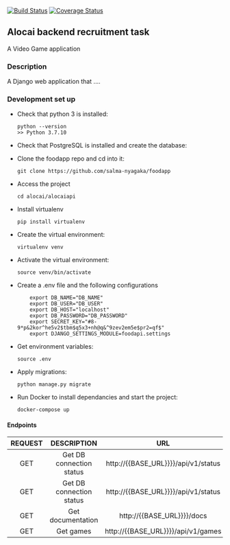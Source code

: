 [![Build Status](https://app.travis-ci.com/salma-nyagaka/alocai.svg?branch=develop)](https://app.travis-ci.com/salma-nyagaka/alocai)
[![Coverage Status](https://coveralls.io/repos/github/salma-nyagaka/alocai/badge.svg?branch=develop)](https://coveralls.io/github/salma-nyagaka/alocai?branch=develop)


## Alocai backend recruitment task
A Video Game  application

### Description
A Django web application that ....


### Development set up

-   Check that python 3 is installed:

    ```
    python --version
    >> Python 3.7.10
    ```

-   Check that PostgreSQL is installed and create the database:


-   Clone the foodapp repo and cd into it:

    ```
    git clone https://github.com/salma-nyagaka/foodapp
    ```

- Access the project

    ```
    cd alocai/alocaiapi
    ```

- Install virtualenv

    ```
    pip install virtualenv
    ```

-   Create the virtual environment:

    ```
    virtualenv venv
    ```

-   Activate the virtual environment:

    ```
    source venv/bin/activate
    ```

-   Create a .env file and the following configurations

    ```
        export DB_NAME="DB_NAME"
        export DB_USER="DB_USER"
        export DB_HOST="localhost"
        export DB_PASSWORD="DB_PASSWORD"
        export SECRET_KEY="#8-9*p&2kor^he5v2$tbm$q5x3+nh@q&^9zev2em5e$pr2=qf$"
        export DJANGO_SETTINGS_MODULE=foodapi.settings

    ```

-   Get environment variables:

    ```
    source .env
    ```

-   Apply migrations:

    ```
    python manage.py migrate
    ```

-   Run Docker to install dependancies and start the project:

    ```
    docker-compose up
    ```
 

 #### Endpoints
| REQUEST | DESCRIPTION  | URL  |
| :-----: | :-: | :-: |
| GET | Get DB connection status |  http://{{BASE_URL}}}}/api/v1/status |
| GET | Get DB connection status |  http://{{BASE_URL}}}}/api/v1/status |
| GET | Get documentation|  http://{{BASE_URL}}}}/docs |
| GET | Get games|  http://{{BASE_URL}}}}/api/v1/games |
